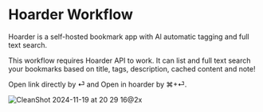 # Hoarder Workflow

Hoarder is a self-hosted bookmark app with Al automatic tagging and full text search.

This workflow requires Hoarder API to work. It can list and full text search your bookmarks based on title, tags, description, cached content and note!

Open link directly by ⏎ and Open in hoarder by ⌘+⏎.

![CleanShot 2024-11-19 at 20 29 16@2x](https://github.com/user-attachments/assets/e6572257-d523-4566-89ed-156150921503)
